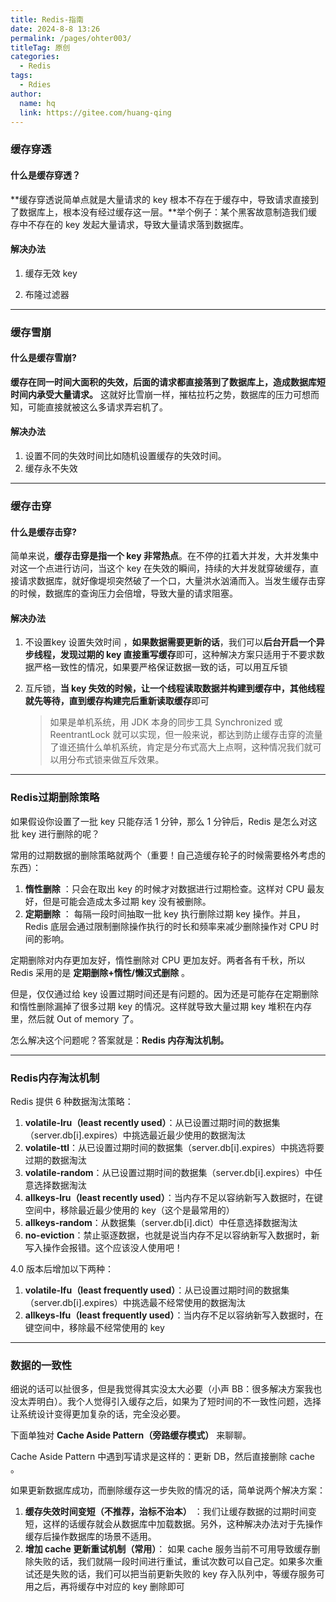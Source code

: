 ```yaml
---
title: Redis-指南
date: 2024-8-8 13:26
permalink: /pages/ohter003/
titleTag: 原创
categories:
  - Redis
tags:
  - Rdies
author:
  name: hq
  link: https://gitee.com/huang-qing
---
```

###  缓存穿透

#### 什么是缓存穿透？

**缓存穿透说简单点就是大量请求的 key 根本不存在于缓存中，导致请求直接到了数据库上，根本没有经过缓存这一层。**举个例子：某个黑客故意制造我们缓存中不存在的 key 发起大量请求，导致大量请求落到数据库。

#### 解决办法

1. 缓存无效 key

2. 布隆过滤器

-----

### 缓存雪崩

#### 什么是缓存雪崩?

**缓存在同一时间大面积的失效，后面的请求都直接落到了数据库上，造成数据库短时间内承受大量请求。** 这就好比雪崩一样，摧枯拉朽之势，数据库的压力可想而知，可能直接就被这么多请求弄宕机了。

#### 解决办法

1. 设置不同的失效时间比如随机设置缓存的失效时间。
2. 缓存永不失效

----

### 缓存击穿

#### 什么是缓存击穿?

简单来说，**缓存击穿是指一个 key 非常热点**。在不停的扛着大并发，大并发集中对这一个点进行访问，当这个 key 在失效的瞬间，持续的大并发就穿破缓存，直接请求数据库，就好像堤坝突然破了一个口，大量洪水汹涌而入。当发生缓存击穿的时候，数据库的查询压力会倍增，导致大量的请求阻塞。

#### 解决办法

1. 不设置key 设置失效时间  ，**如果数据需要更新的话**，我们可以**后台开启一个异步线程，发现过期的 key 直接重写缓存**即可，这种解决方案只适用于不要求数据严格一致性的情况，如果要严格保证数据一致的话，可以用互斥锁

2. 互斥锁，**当 key 失效的时候，让一个线程读取数据并构建到缓存中，其他线程就先等待，直到缓存构建完后重新读取缓存**即可

   > 如果是单机系统，用 JDK 本身的同步工具 Synchronized 或 ReentrantLock 就可以实现，但一般来说，都达到防止缓存击穿的流量了谁还搞什么单机系统，肯定是分布式高大上点啊，这种情况我们就可以用分布式锁来做互斥效果。

----

### Redis过期删除策略

如果假设你设置了一批 key 只能存活 1 分钟，那么 1 分钟后，Redis 是怎么对这批 key 进行删除的呢？

常用的过期数据的删除策略就两个（重要！自己造缓存轮子的时候需要格外考虑的东西）：

1. **惰性删除** ：只会在取出 key 的时候才对数据进行过期检查。这样对 CPU 最友好，但是可能会造成太多过期 key 没有被删除。
2. **定期删除** ： 每隔一段时间抽取一批 key 执行删除过期 key 操作。并且，Redis 底层会通过限制删除操作执行的时长和频率来减少删除操作对 CPU 时间的影响。

定期删除对内存更加友好，惰性删除对 CPU 更加友好。两者各有千秋，所以 Redis 采用的是 **定期删除+惰性/懒汉式删除** 。

但是，仅仅通过给 key 设置过期时间还是有问题的。因为还是可能存在定期删除和惰性删除漏掉了很多过期 key 的情况。这样就导致大量过期 key 堆积在内存里，然后就 Out of memory 了。

怎么解决这个问题呢？答案就是：**Redis 内存淘汰机制。**

----

### Redis内存淘汰机制

Redis 提供 6 种数据淘汰策略：

1. **volatile-lru（least recently used）**：从已设置过期时间的数据集（server.db[i].expires）中挑选最近最少使用的数据淘汰
2. **volatile-ttl**：从已设置过期时间的数据集（server.db[i].expires）中挑选将要过期的数据淘汰
3. **volatile-random**：从已设置过期时间的数据集（server.db[i].expires）中任意选择数据淘汰
4. **allkeys-lru（least recently used）**：当内存不足以容纳新写入数据时，在键空间中，移除最近最少使用的 key（这个是最常用的）
5. **allkeys-random**：从数据集（server.db[i].dict）中任意选择数据淘汰
6. **no-eviction**：禁止驱逐数据，也就是说当内存不足以容纳新写入数据时，新写入操作会报错。这个应该没人使用吧！

4.0 版本后增加以下两种：

1. **volatile-lfu（least frequently used）**：从已设置过期时间的数据集（server.db[i].expires）中挑选最不经常使用的数据淘汰
2. **allkeys-lfu（least frequently used）**：当内存不足以容纳新写入数据时，在键空间中，移除最不经常使用的 key

----

### 数据的一致性

细说的话可以扯很多，但是我觉得其实没太大必要（小声 BB：很多解决方案我也没太弄明白）。我个人觉得引入缓存之后，如果为了短时间的不一致性问题，选择让系统设计变得更加复杂的话，完全没必要。

下面单独对 **Cache Aside Pattern（旁路缓存模式）** 来聊聊。

Cache Aside Pattern 中遇到写请求是这样的：更新 DB，然后直接删除 cache 。

如果更新数据库成功，而删除缓存这一步失败的情况的话，简单说两个解决方案：

1. **缓存失效时间变短（不推荐，治标不治本）** ：我们让缓存数据的过期时间变短，这样的话缓存就会从数据库中加载数据。另外，这种解决办法对于先操作缓存后操作数据库的场景不适用。
2. **增加 cache 更新重试机制（常用）**： 如果 cache 服务当前不可用导致缓存删除失败的话，我们就隔一段时间进行重试，重试次数可以自己定。如果多次重试还是失败的话，我们可以把当前更新失败的 key 存入队列中，等缓存服务可用之后，再将缓存中对应的 key 删除即可
